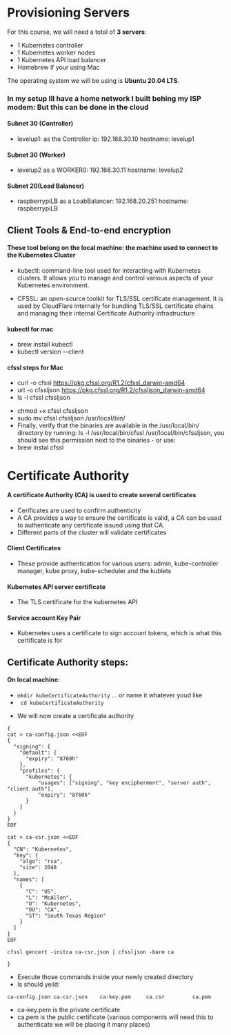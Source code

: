 # Provisioning Servers

For this course, we will need a total of **3 servers**:

- 1 Kubernetes controller
- 1 Kubernetes worker nodes
- 1 Kubernetes API load balancer
- Homebrew if your using Mac

The operating system we will be using is **Ubuntu 20.04 LTS**.

### In my setup Ill have a home network I built behing my ISP modem: But this can be done in the cloud
#### Subnet 30 (Controller)
- levelup1: as the Controller ip: 192.168.30.10 hostname: levelup1

#### Subnet 30 (Worker)
- levelup2 as a WORKER0: 192.168.30.11 hostname: levelup2

#### Subnet 20(Load Balancer)
- raspberrypiLB as a LoabBalancer: 192.168.20.251 hostname: raspberrypiLB

## Client Tools & End-to-end encryption

#### These tool belong on the local machine: the machine used to connect to the Kubernetes Cluster

- kubectl: command-line tool used for interacting with Kubernetes clusters. It allows you to manage and control various aspects of your Kubernetes environment.

- CFSSL: an open-source toolkit for TLS/SSL certificate management. It is used by CloudFlare internally for bundling TLS/SSL certificate chains and managing their internal Certificate Authority infrastructure

 #### kubectl for mac
- brew install kubectl
- kubectl version --client

 #### cfssl steps for Mac
   - curl -o cfssl https://pkg.cfssl.org/R1.2/cfssl_darwin-amd64
   - url -o cfssljson https://pkg.cfssl.org/R1.2/cfssljson_darwin-amd64
   - ls -l cfssl cfssljson

   * chmod +x cfssl cfssljson
   * sudo mv cfssl cfssljson /usr/local/bin/
   * Finally, verify that the binaries are available in the /usr/local/bin/ directory by running: ls -l /usr/local/bin/cfssl /usr/local/bin/cfssljson, you should see this permission next to the binaries 
    - or use: 
   * brew instal cfssl

# Certificate Authority 

#### A certificate Authority (CA) is used to create several certificates

- Cerificates are used to confirm authenticity
- A CA provides a way to ensure the certificate is valid, a CA can be used to authenticate any certificate issued using that CA.
- Different parts of the cluster will validate certificates

#### Client Certificates
- These provide authentication for various users: admin, kube-controller manager, kube proxy, kube-scheduler and the kublets

#### Kubernetes API server certificate
- The TLS certificate for the kubernetes API

#### Service account Key Pair
- Kubernetes uses a certificate to sign account tokens, which is what this certificate is for
    
## Certificate Authority steps:
#### On local machine: 
- ``` mkdir kubeCertificateAuthority ``` ... or name it whatever youd like
- ``` cd kubeCertificateAuthority``` 
* We will now create a certificate authority
``` 
{
cat > ca-config.json <<EOF
{
  "signing": {
    "default": {
      "expiry": "8760h"
    },
    "profiles": {
      "kubernetes": {
          "usages": ["signing", "key encipherment", "server auth", "client auth"],
          "expiry": "8760h"
      }
    }
  }
}
EOF

cat > ca-csr.json <<EOF
{
  "CN": "Kubernetes",
  "key": {
    "algo": "rsa",
    "size": 2048
  },
  "names": [
    {
      "C": "US",
      "L": "McAllen",
      "O": "Kubernetes",
      "OU": "CA",
      "ST": "South Texas Region"
    }
  ]
}
EOF

cfssl gencert -initca ca-csr.json | cfssljson -bare ca

} 
 ```

- Execute those commands inside your newly created directory
- ls should yeild: 
```
ca-config.json ca-csr.json    ca-key.pem     ca.csr         ca.pem
```
- ca-key.pem is the private certificate
- ca.pem is the public certificate (various components will need this to authenticate we will be placing it many places)